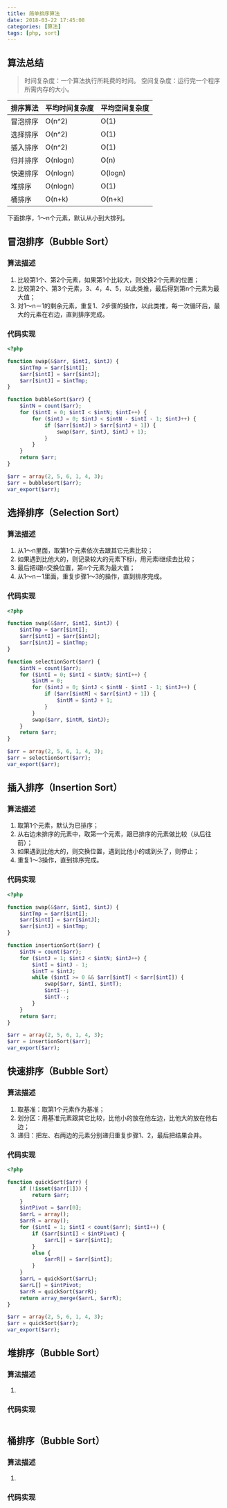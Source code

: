 ```yaml
---
title: 简单排序算法
date: 2018-03-22 17:45:08
categories: [算法]
tags: [php, sort]
---
```


## 算法总结

> 时间复杂度：一个算法执行所耗费的时间。
> 空间复杂度：运行完一个程序所需内存的大小。

|排序算法|平均时间复杂度|平均空间复杂度|
|---|---|---|
|冒泡排序|O(n^2)|O(1)|
|选择排序|O(n^2)|O(1)|
|插入排序|O(n^2)|O(1)|
|归并排序|O(nlogn)|O(n)|
|快速排序|O(nlogn)|O(logn)|
|堆排序|O(nlogn)|O(1)|
|桶排序|O(n+k)|O(n+k)|

下面排序，1～n个元素，默认从小到大排列。

## 冒泡排序（Bubble Sort）

### 算法描述

1. 比较第1个、第2个元素，如果第1个比较大，则交换2个元素的位置；
1. 比较第2个、第3个元素，3、4，4、5，以此类推，最后得到第n个元素为最大值；
1. 对1～n－1的剩余元素，重复1、2步骤的操作，以此类推，每一次循环后，最大的元素在右边，直到排序完成。

### 代码实现

```php
<?php

function swap(&$arr, $intI, $intJ) {
    $intTmp = $arr[$intI];
    $arr[$intI] = $arr[$intJ];
    $arr[$intJ] = $intTmp;
}

function bubbleSort($arr) {
    $intN = count($arr);
    for ($intI = 0; $intI < $intN; $intI++) {
        for ($intJ = 0; $intJ < $intN - $intI - 1; $intJ++) {
            if ($arr[$intJ] > $arr[$intJ + 1]) {
                swap($arr, $intJ, $intJ + 1);
            }
        }
    }
    return $arr;
}

$arr = array(2, 5, 6, 1, 4, 3);
$arr = bubbleSort($arr);
var_export($arr);
```

## 选择排序（Selection Sort）

### 算法描述

1. 从1～n里面，取第1个元素依次去跟其它元素比较；
1. 如果遇到比他大的，则记录较大的元素下标i，用元素i继续去比较；
1. 最后把i跟n交换位置，第n个元素为最大值；
1. 从1～n－1里面，重复步骤1～3的操作，直到排序完成。

### 代码实现

```php
<?php

function swap(&$arr, $intI, $intJ) {
    $intTmp = $arr[$intI];
    $arr[$intI] = $arr[$intJ];
    $arr[$intJ] = $intTmp;
}

function selectionSort($arr) {
    $intN = count($arr);
    for ($intI = 0; $intI < $intN; $intI++) {
        $intM = 0;
        for ($intJ = 0; $intJ < $intN - $intI - 1; $intJ++) {
            if ($arr[$intM] < $arr[$intJ + 1]) {
                $intM = $intJ + 1;
            }
        }
        swap($arr, $intM, $intJ);
    }
    return $arr;
}

$arr = array(2, 5, 6, 1, 4, 3);
$arr = selectionSort($arr);
var_export($arr);
```

## 插入排序（Insertion Sort）

### 算法描述

1. 取第1个元素，默认为已排序；
1. 从右边未排序的元素中，取第一个元素，跟已排序的元素做比较（从后往前）；
1. 如果遇到比他大的，则交换位置，遇到比他小的或到头了，则停止；
1. 重复1～3操作，直到排序完成。

### 代码实现

```php
<?php

function swap(&$arr, $intI, $intJ) {
    $intTmp = $arr[$intI];
    $arr[$intI] = $arr[$intJ];
    $arr[$intJ] = $intTmp;
}

function insertionSort($arr) {
    $intN = count($arr);
    for ($intJ = 1; $intJ < $intN; $intJ++) {
        $intI = $intJ - 1;
        $intT = $intJ;
        while ($intI >= 0 && $arr[$intT] < $arr[$intI]) {
            swap($arr, $intI, $intT);
            $intI--;
            $intT--;
        }
    }
    return $arr;
}

$arr = array(2, 5, 6, 1, 4, 3);
$arr = insertionSort($arr);
var_export($arr);
```

## 快速排序（Bubble Sort）

### 算法描述

1. 取基准：取第1个元素作为基准；
1. 划分区：用基准元素跟其它比较，比他小的放在他左边，比他大的放在他右边；
1. 递归：把左、右两边的元素分别递归重复步骤1、2，最后把结果合并。

### 代码实现

```php
<?php

function quickSort($arr) {
    if (!isset($arr[1])) {
        return $arr;
    }
    $intPivot = $arr[0];
    $arrL = array();
    $arrR = array();
    for ($intI = 1; $intI < count($arr); $intI++) {
        if ($arr[$intI] < $intPivot) {
            $arrL[] = $arr[$intI];
        }
        else {
            $arrR[] = $arr[$intI];
        }
    }
    $arrL = quickSort($arrL);
    $arrL[] = $intPivot;
    $arrR = quickSort($arrR);
    return array_merge($arrL, $arrR);
}

$arr = array(2, 5, 6, 1, 4, 3);
$arr = quickSort($arr);
var_export($arr);
```

## 堆排序（Bubble Sort）

### 算法描述

1. 


### 代码实现

```php

```

## 桶排序（Bubble Sort）

### 算法描述

1. 


### 代码实现

```php

```
